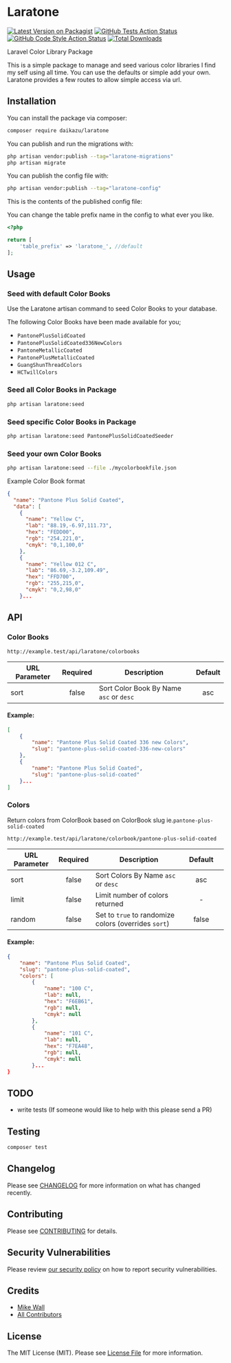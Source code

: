 # Laratone

[![Latest Version on Packagist](https://img.shields.io/packagist/v/daikazu/laratone.svg?style=flat-square)](https://packagist.org/packages/daikazu/laratone)
[![GitHub Tests Action Status](https://img.shields.io/github/actions/workflow/status/daikazu/laratone/run-tests.yml?branch=main&label=tests&style=flat-square)](https://github.com/daikazu/laratone/actions?query=workflow%3Arun-tests+branch%3Amain)
[![GitHub Code Style Action Status](https://img.shields.io/github/actions/workflow/status/daikazu/laratone/fix-php-code-style-issues.yml?branch=main&label=code%20style&style=flat-square)](https://github.com/daikazu/laratone/actions?query=workflow%3A"Fix+PHP+code+style+issues"+branch%3Amain)
[![Total Downloads](https://img.shields.io/packagist/dt/daikazu/laratone.svg?style=flat-square)](https://packagist.org/packages/daikazu/laratone)

Laravel Color Library Package

This is a simple package to manage and seed various color libraries I find my self using all time. You can use the defaults or simple add your own.
Laratone provides a few routes to allow simple access via url.

## Installation

You can install the package via composer:

```bash
composer require daikazu/laratone
```

You can publish and run the migrations with:

```bash
php artisan vendor:publish --tag="laratone-migrations"
php artisan migrate
```

You can publish the config file with:

```bash
php artisan vendor:publish --tag="laratone-config"
```

This is the contents of the published config file:

You can change the table prefix name in the config to what ever you like.
```php
<?php

return [
    'table_prefix' => 'laratone_', //default
];

```


## Usage


### Seed with default Color Books

Use the Laratone artisan command to seed Color Books to your database.


The following Color Books have been made available for you;
- `PantonePlusSolidCoated`
- `PantonePlusSolidCoated336NewColors`
- `PantoneMetallicCoated`
- `PantonePlusMetallicCoated`
- `GuangShunThreadColors`
- `HCTwillColors`

### Seed all Color Books in Package
```bash
php artisan laratone:seed
```

### Seed specific Color Books in Package
```bash
php artisan laratone:seed PantonePlusSolidCoatedSeeder
```


### Seed your own Color Books

```bash
php artisan laratone:seed --file ./mycolorbookfile.json
```

Example Color Book format
```json
{
  "name": "Pantone Plus Solid Coated",
  "data": [
    {
      "name": "Yellow C",
      "lab": "88.19,-6.97,111.73",
      "hex": "FEDD00",
      "rgb": "254,221,0",
      "cmyk": "0,1,100,0"
    },
    {
      "name": "Yellow 012 C",
      "lab": "86.69,-3.2,109.49",
      "hex": "FFD700",
      "rgb": "255,215,0",
      "cmyk": "0,2,98,0"
    }...
```

## API

### Color Books



```http request
http://example.test/api/laratone/colorbooks
```
| URL Parameter | Required | Description                              | Default |
|---------------|:--------:|------------------------------------------|:-------:|
| sort          |   false  | Sort Color Book By Name `asc` or `desc`  |   asc   |

#### Example:
```json
[
    {
        "name": "Pantone Plus Solid Coated 336 new Colors",
        "slug": "pantone-plus-solid-coated-336-new-colors"
    },
    {
        "name": "Pantone Plus Solid Coated",
        "slug": "pantone-plus-solid-coated"
    }...
]
```

### Colors

Return colors from ColorBook based on ColorBook slug ie.`pantone-plus-solid-coated`

```http request
http://example.test/api/laratone/colorbook/pantone-plus-solid-coated
```

| URL Parameter | Required | Description                                          | Default |   |
|---------------|:--------:|------------------------------------------------------|:-------:|---|
| sort          |   false  | Sort Colors By Name `asc` or `desc`                  |   asc   |   |
| limit         |   false  | Limit number of colors returned                      |    -    |   |
| random        |   false  | Set to `true` to randomize colors (overrides `sort`) |  false  |   |

#### Example:
```json
{
    "name": "Pantone Plus Solid Coated",
    "slug": "pantone-plus-solid-coated",
    "colors": [
        {
            "name": "100 C",
            "lab": null,
            "hex": "F6EB61",
            "rgb": null,
            "cmyk": null
        },
        {
            "name": "101 C",
            "lab": null,
            "hex": "F7EA48",
            "rgb": null,
            "cmyk": null
        }...
}
```


## TODO

- write tests (If someone would like to help with this please send a PR)

## Testing

```bash
composer test
```

## Changelog

Please see [CHANGELOG](CHANGELOG.md) for more information on what has changed recently.

## Contributing

Please see [CONTRIBUTING](CONTRIBUTING.md) for details.

## Security Vulnerabilities

Please review [our security policy](../../security/policy) on how to report security vulnerabilities.

## Credits

- [Mike Wall](https://github.com/daikazu)
- [All Contributors](../../contributors)

## License

The MIT License (MIT). Please see [License File](LICENSE.md) for more information.
